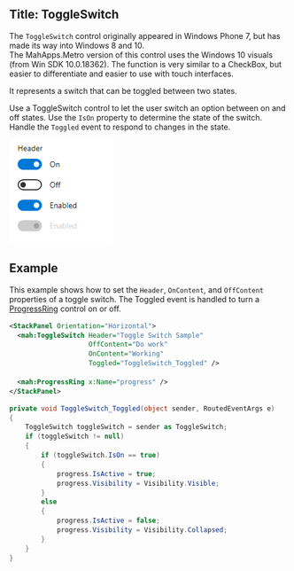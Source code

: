 Title: ToggleSwitch
---

The `ToggleSwitch` control originally appeared in Windows Phone 7, but has made its way into Windows 8 and 10.  
The MahApps.Metro version of this control uses the Windows 10 visuals (from Win SDK 10.0.18362).
The function is very similar to a CheckBox, but easier to differentiate and easier to use with touch interfaces.

It represents a switch that can be toggled between two states.

Use a ToggleSwitch control to let the user switch an option between on and off states. Use the `IsOn` property to determine the state of the switch. Handle the `Toggled` event to respond to changes in the state.

![](images/toggleswitch.png)

## Example

This example shows how to set the `Header`, `OnContent`, and `OffContent` properties of a toggle switch. The Toggled event is handled to turn a [ProgressRing](ProgressRing) control on or off.

```xml
<StackPanel Orientation="Horizontal">
  <mah:ToggleSwitch Header="Toggle Switch Sample"
                    OffContent="Do work"
                    OnContent="Working"
                    Toggled="ToggleSwitch_Toggled" />

  <mah:ProgressRing x:Name="progress" />
</StackPanel>
```

```csharp
private void ToggleSwitch_Toggled(object sender, RoutedEventArgs e)
{
    ToggleSwitch toggleSwitch = sender as ToggleSwitch;
    if (toggleSwitch != null)
    {
        if (toggleSwitch.IsOn == true)
        {
            progress.IsActive = true;
            progress.Visibility = Visibility.Visible;
        }
        else
        {
            progress.IsActive = false;
            progress.Visibility = Visibility.Collapsed;
        }
    }
}
```
